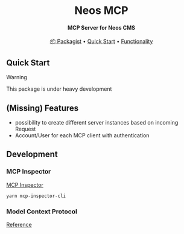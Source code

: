 <h1 align="center">
  Neos MCP
</h1>

<h4 align="center">MCP Server for Neos CMS</h4>

<p align="center">
  <a href="#">📦 Packagist</a> •
  <a href="#quick-start">Quick Start</a> •
  <a href="#Functionality">Functionality</a>
</p>

## Quick Start

> [!WARNING]  
> This package is under heavy development

## (Missing) Features

- possibility to create different server instances based on incoming Request
- Account/User for each MCP client with authentication

## Development

### MCP Inspector

[MCP Inspector](https://github.com/modelcontextprotocol/inspector)

```sh
yarn mcp-inspector-cli
```

### Model Context Protocol

[Reference](https://modelcontextprotocol.io/)
